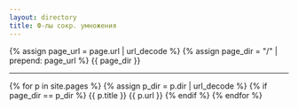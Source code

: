 ```yaml
---
layout: directory
title: Ф-лы сокр. умножения
---
```


{% assign page_url = page.url | url_decode %}
{% assign page_dir = "/" | prepend: page_url %}
{{ page_dir }}
<hr />
{% for p in site.pages %}
  {% assign p_dir = p.dir | url_decode %}
  {% if page_dir == p_dir %}
    {{ p.title }}
    {{ p.url }}
  {% endif %}
{% endfor %}
